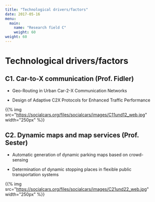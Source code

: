```yaml
---
title: "Technological drivers/factors"
date: 2017-05-16
menu:
  main:
    name: "Research field C"
    weight: 60
weight: 60
---
```


# Technological drivers/factors

## C1. Car-to-X communication (Prof. Fidler)

* Geo-Routing in Urban Car-2-X Communication Networks

* Design of Adaptive C2X Protocols for Enhanced Traffic Performance

{{% img src="https://socialcars.org/files/socialcars/images/C11und12_web.jpg" width="250px" %}}

## C2. Dynamic maps and map services (Prof. Sester)

* Automatic generation of dynamic parking maps based on crowd-sensing

* Determination of dynamic stopping places in flexible public transportation systems

{{% img src="https://socialcars.org/files/socialcars/images/C21und22_web.jpg" width="250px" %}}